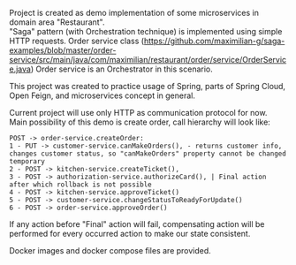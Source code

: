 Project is created as demo implementation of some microservices in domain area "Restaurant".
<br>
"Saga" pattern (with Orchestration technique) is implemented using simple HTTP requests.
Order service class (https://github.com/maximilian-g/saga-examples/blob/master/order-service/src/main/java/com/maximilian/restaurant/order/service/OrderService.java)
Order service is an Orchestrator in this scenario.

This project was created to practice usage of
Spring, parts of Spring Cloud, Open Feign, and microservices concept in general.

Current project will use only HTTP as communication protocol for now.
<br>
Main possibility of this demo is create order, call hierarchy will look like:
<br>

    POST -> order-service.createOrder:
    1 - PUT -> customer-service.canMakeOrders(), - returns customer info, changes customer status, so "canMakeOrders" property cannot be changed temporary
    2 - POST -> kitchen-service.createTicket(),
    3 - POST -> authorization-service.authorizeCard(), | Final action after which rollback is not possible
    4 - POST -> kitchen-service.approveTicket()
    5 - POST -> customer-service.changeStatusToReadyForUpdate()
    6 - POST -> order-service.approveOrder()
If any action before "Final" action will fail, compensating action will be performed for every occurred action to make our state consistent.

Docker images and docker compose files are provided.

